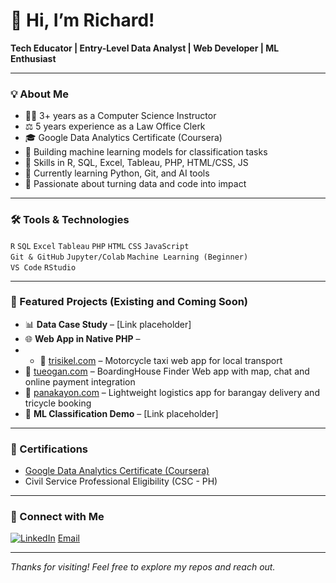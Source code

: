 # 👋 Hi, I’m Richard!

**Tech Educator | Entry-Level Data Analyst | Web Developer | ML Enthusiast**

---

### 💡 About Me

- 👨‍🏫 3+ years as a Computer Science Instructor  
- ⚖️ 5 years experience as a Law Office Clerk  
- 🎓 Google Data Analytics Certificate (Coursera)  
- 🤖 Building machine learning models for classification tasks  
- 🧰 Skills in R, SQL, Excel, Tableau, PHP, HTML/CSS, JS  
- 🌱 Currently learning Python, Git, and AI tools  
- 🎯 Passionate about turning data and code into impact

---

### 🛠️ Tools & Technologies

`R` `SQL` `Excel` `Tableau` `PHP` `HTML` `CSS` `JavaScript`  
`Git & GitHub` `Jupyter/Colab` `Machine Learning (Beginner)`  
`VS Code` `RStudio`

---

### 📁 Featured Projects (Existing and Coming Soon)

- 📊 **Data Case Study** – [Link placeholder]  
- 🌐 **Web App in Native PHP** –
- - 🔗 [trisikel.com](http://trisikel.com) – Motorcycle taxi web app for local transport  
- 🔗 [tueogan.com](http://tueogan.com) – BoardingHouse Finder Web app with map, chat and online payment integration
- 🔗 [panakayon.com](http://panakayon.com) – Lightweight logistics app for barangay delivery and tricycle booking
- 🧠 **ML Classification Demo** – [Link placeholder]

---

### 🧾 Certifications

- [Google Data Analytics Certificate (Coursera)]([https://www.coursera.org/account/accomplishments/certificate/your-link-here](https://www.credly.com/badges/58691d4e-abe7-4516-97ba-00c5fb78a6a8/public_url))
- Civil Service Professional Eligibility (CSC - PH)

---

### 🔗 Connect with Me

[![LinkedIn]([https://img.shields.io/badge/LinkedIn-blue?logo=linkedin&logoColor=white)](https://www.linkedin.com/in/your-link-here](https://www.linkedin.com/in/richard-alonsagay-822234312/))  
[Email](alonsagay.richard@asu.edu.ph)

---

*Thanks for visiting! Feel free to explore my repos and reach out.*

